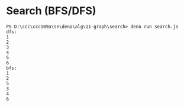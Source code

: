# Search (BFS/DFS)

```
PS D:\ccc\ccc109a\se\deno\alg\11-graph\search> deno run search.js
dfs:
1
2
3
4
5
6
bfs:
1
2
5
3
4
6
```